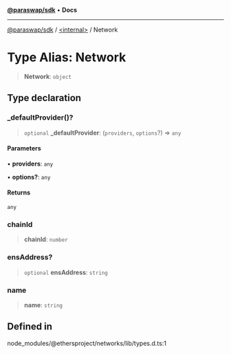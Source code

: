 [**@paraswap/sdk**](../../README.md) • **Docs**

***

[@paraswap/sdk](../../globals.md) / [\<internal\>](../README.md) / Network

# Type Alias: Network

> **Network**: `object`

## Type declaration

### \_defaultProvider()?

> `optional` **\_defaultProvider**: (`providers`, `options`?) => `any`

#### Parameters

• **providers**: `any`

• **options?**: `any`

#### Returns

`any`

### chainId

> **chainId**: `number`

### ensAddress?

> `optional` **ensAddress**: `string`

### name

> **name**: `string`

## Defined in

node\_modules/@ethersproject/networks/lib/types.d.ts:1
